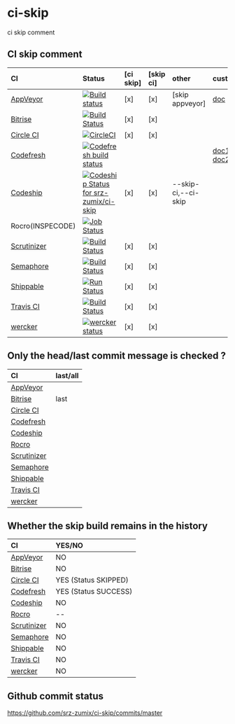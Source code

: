 # ci-skip
ci skip comment

CI skip comment
--------------------------------------------------

|CI|Status|[ci skip]|[skip ci]|other|custom|
|:--|:--|:--|:--|:--|:--|
|[AppVeyor](https://www.appveyor.com/docs/how-to/filtering-commits/#skip-commits)|[![Build status](https://ci.appveyor.com/api/projects/status/yagkbieyahgxx7cd?svg=true)](https://ci.appveyor.com/project/srz-zumix/ci-skip)|[x]|[x]|[skip appveyor]| [doc](https://www.appveyor.com/docs/how-to/filtering-commits/#skip-commits) |
|[Bitrise](http://devcenter.bitrise.io/tips-and-tricks/skip-a-build/)|[![Build Status](https://www.bitrise.io/app/b6fb9b2d3c52e759/status.svg?token=ws75I4SK31tEVMyYkB7r-g)](https://www.bitrise.io/app/b6fb9b2d3c52e759)|[x]|[x]|||
|[Circle CI](https://circleci.com/docs/1.0/skip-a-build/)|[![CircleCI](https://circleci.com/gh/srz-zumix/ci-skip.svg?style=svg)](https://circleci.com/gh/srz-zumix/ci-skip)|[x]|[x]| | |
|[Codefresh](https://docs.codefresh.io/v1.0/docs/conditional-execution-of-steps)|[![Codefresh build status]( https://g.codefresh.io/api/badges/build?repoOwner=srz-zumix&repoName=ci-skip&branch=master&pipelineName=ci-skip&accountName=srz-zumix&type=cf-1)]( https://g.codefresh.io/repositories/srz-zumix/ci-skip/builds?filter=trigger:build;branch:master;service:5a8d6d36d78094000162db49~ci-skip)||||[doc1](https://docs.codefresh.io/docs/build-1), [doc2](https://docs.codefresh.io/docs/handling-commit-messages-with-quotes)|
[Codeship](https://documentation.codeship.com/general/projects/skipping-builds/)|[ ![Codeship Status for srz-zumix/ci-skip](https://app.codeship.com/projects/00a08490-f92d-0135-3ab5-029b8e2f450f/status?branch=master)](https://app.codeship.com/projects/278452)|[x]|[x]|--skip-ci,--ci-skip||
|Rocro(INSPECODE)|[![Job Status](https://inspecode.rocro.com/badges/github.com/srz-zumix/ci-skip/status?token=8V-M4dzbmfp7kXb7GgbTPuRnUZEXNJDqJby9hQ0IX9E)](https://inspecode.rocro.com/jobs/github.com/srz-zumix/ci-skip/latest?completed=true)|||||
|[Scrutinizer](https://scrutinizer-ci.com/docs/guides/skipping_a_build_via_commit_message)|[![Build Status](https://scrutinizer-ci.com/g/srz-zumix/ci-skip/badges/build.png?b=master)](https://scrutinizer-ci.com/g/srz-zumix/ci-skip/build-status/master)|[x]|[x]|||
|[Semaphore](https://semaphoreci.com/docs/how-to-skip-building-for-some-commits-with-ci-skip.html)|[![Build Status](https://semaphoreci.com/api/v1/srz_zumix/ci-skip/branches/master/badge.svg)](https://semaphoreci.com/srz_zumix/ci-skip)|[x]|[x]|||
|[Shippable](http://docs.shippable.com/ci/skip-builds/)|[![Run Status](https://api.shippable.com/projects/5a8d7f96d0386507000fbc70/badge?branch=master)](https://app.shippable.com/github/srz-zumix/ci-skip)|[x]|[x]|||
|[Travis CI](https://docs.travis-ci.com/user/customizing-the-build/#Skipping-a-build)|[![Build Status](https://travis-ci.org/srz-zumix/ci-skip.svg?branch=master)](https://travis-ci.org/srz-zumix/ci-skip)|[x]|[x]| | |
|[wercker](http://devcenter.wercker.com/docs/faq/how-can-i-skip-a-build#hs_cos_wrapper_name)|[![wercker status](https://app.wercker.com/status/95dc13c5815e10848c9c7bafbba37e62/s/master "wercker status")](https://app.wercker.com/project/byKey/95dc13c5815e10848c9c7bafbba37e62)|[x]|[x]| | |

Only the head/last commit message is checked ?
--------------------------------------------------

|CI|last/all|
|:--|:--|
|[AppVeyor](https://www.appveyor.com)||
|[Bitrise](https://www.bitrise.io)|last|
|[Circle CI](https://circleci.com)||
|[Codefresh](https://codefresh.io/)||
|[Codeship](https://codeship.com/)||
|[Rocro](https://rocro.com/)||
|[Scrutinizer](https://scrutinizer-ci.com)||
|[Semaphore](https://semaphoreci.com)||
|[Shippable](http://shippable.com)||
|[Travis CI](https://travis-ci.org/)|
|[wercker](http://www.wercker.com/)||

Whether the skip build remains in the history
--------------------------------------------------

|CI|YES/NO|
|:--|:--|
|[AppVeyor](https://www.appveyor.com)|NO|
|[Bitrise](https://www.bitrise.io)|NO|
|[Circle CI](https://circleci.com)|YES (Status SKIPPED)|
|[Codefresh](https://codefresh.io/)|YES (Status SUCCESS)|
|[Codeship](https://codeship.com/)|NO|
|[Rocro](https://rocro.com/)|--|
|[Scrutinizer](https://scrutinizer-ci.com)|NO|
|[Semaphore](https://semaphoreci.com)|NO|
|[Shippable](http://shippable.com)|NO|
|[Travis CI](https://travis-ci.org/)|NO|
|[wercker](http://www.wercker.com/)|NO|

Github commit status
--------------------------------------------------
https://github.com/srz-zumix/ci-skip/commits/master

